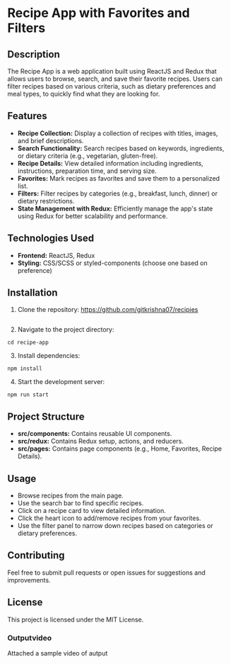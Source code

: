# Recipe App with Favorites and Filters

## Description
The Recipe App is a web application built using ReactJS and Redux that allows users to browse, search, and save their favorite recipes. Users can filter recipes based on various criteria, such as dietary preferences and meal types, to quickly find what they are looking for.

## Features
- **Recipe Collection:** Display a collection of recipes with titles, images, and brief descriptions.
- **Search Functionality:** Search recipes based on keywords, ingredients, or dietary criteria (e.g., vegetarian, gluten-free).
- **Recipe Details:** View detailed information including ingredients, instructions, preparation time, and serving size.
- **Favorites:** Mark recipes as favorites and save them to a personalized list.
- **Filters:** Filter recipes by categories (e.g., breakfast, lunch, dinner) or dietary restrictions.
- **State Management with Redux:** Efficiently manage the app's state using Redux for better scalability and performance.

## Technologies Used
- **Frontend:** ReactJS, Redux
- **Styling:** CSS/SCSS or styled-components (choose one based on preference)
## Installation
1. Clone the repository: https://github.com/gitkrishna07/recipies
```

```
2. Navigate to the project directory:
```
cd recipe-app
```
3. Install dependencies:
```
npm install
```
4. Start the development server:
```
npm run start
```

## Project Structure
- **src/components:** Contains reusable UI components.
- **src/redux:** Contains Redux setup, actions, and reducers.
- **src/pages:** Contains page components (e.g., Home, Favorites, Recipe Details).

## Usage
- Browse recipes from the main page.
- Use the search bar to find specific recipes.
- Click on a recipe card to view detailed information.
- Click the heart icon to add/remove recipes from your favorites.
- Use the filter panel to narrow down recipes based on categories or dietary preferences.

## Contributing
Feel free to submit pull requests or open issues for suggestions and improvements.

## License
This project is licensed under the MIT License.
### Outputvideo
Attached a sample video of autput

